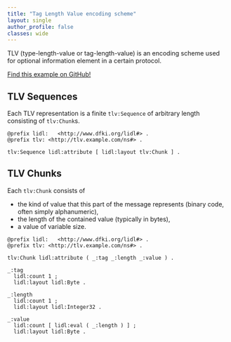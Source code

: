 ```yaml
---
title: "Tag Length Value encoding scheme"
layout: single
author_profile: false
classes: wide
---
```


TLV (type-length-value or tag-length-value) is an encoding scheme used for optional information element in a certain protocol.

[Find this example on GitHub!](https://github.com/linkeddatalayouts/vocabularies/tree/master/examples/TLV)

## TLV Sequences

Each TLV representation is a finite `tlv:Sequence` of arbitrary length consisting of `tlv:Chunk`s.

```
@prefix lidl:   <http://www.dfki.org/lidl#> .
@prefix tlv: <http://tlv.example.com/ns#> .

tlv:Sequence lidl:attribute [ lidl:layout tlv:Chunk ] .
```

## TLV Chunks

Each `tlv:Chunk` consists of  
- the kind of value that this part of the message represents (binary code, often simply alphanumeric), 
- the length of the contained value (typically in bytes),
- a value of variable size.
 
```
@prefix lidl:   <http://www.dfki.org/lidl#> .
@prefix tlv: <http://tlv.example.com/ns#> .

tlv:Chunk lidl:attribute ( _:tag _:length _:value ) .
  
_:tag
  lidl:count 1 ;
  lidl:layout lidl:Byte .
  
_:length
  lidl:count 1 ;
  lidl:layout lidl:Integer32 .
  
_:value
  lidl:count [ lidl:eval ( _:length ) ] ;
  lidl:layout lidl:Byte . 
```